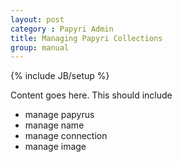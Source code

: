```yaml
---
layout: post
category : Papyri Admin
title: Managing Papyri Collections
group: manual
---
```

{% include JB/setup %}

Content goes here. This should include
* manage papyrus
* manage name
* manage connection
* manage image
